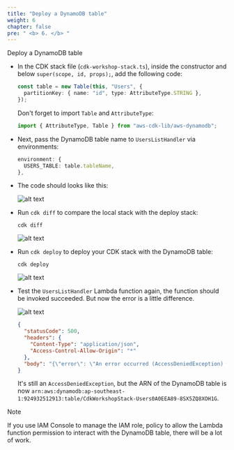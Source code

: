 ```yaml
---
title: "Deploy a DynamoDB table"
weight: 6
chapter: false
pre: " <b> 6. </b> "
---
```


Deploy a DynamoDB table

- In the CDK stack file (`cdk-workshop-stack.ts`), inside the constructor and below `super(scope, id, props);`, add the following code:

  ```ts
  const table = new Table(this, "Users", {
    partitionKey: { name: "id", type: AttributeType.STRING },
  });
  ```

  Don't forget to import `Table` and `AttributeType`:

  ```ts
  import { AttributeType, Table } from "aws-cdk-lib/aws-dynamodb";
  ```

- Next, pass the DynamoDB table name to `UsersListHandler` via environments:

  ```ts
  environment: {
    USERS_TABLE: table.tableName,
  },
  ```

- The code should looks like this:

  ![alt text](/images/workshop-4/dynamodb-table--stack-code.png)

- Run `cdk diff` to compare the local stack with the deploy stack:

  ```
  cdk diff
  ```

  ![alt text](/images/workshop-4/dynamodb-table--cdk-diff.png)

- Run `cdk deploy` to deploy your CDK stack with the DynamoDB table:

  ```shell
  cdk deploy
  ```

  ![alt text](/images/workshop-4/dynamodb-table--cdk-deploy.png)

- Test the `UsersListHandler` Lambda function again, the function should be invoked succeeded. But now the error is a little difference.

  ![alt text](/images/workshop-4/crud--list-users-with-dynamodb-table--test-invoke.png)

  ```json
  {
    "statusCode": 500,
    "headers": {
      "Content-Type": "application/json",
      "Access-Control-Allow-Origin": "*"
    },
    "body": "{\"error\": \"An error occurred (AccessDeniedException) when calling the Scan operation: User: arn:aws:sts::924932512913:assumed-role/CdkWorkshopStack-UsersListHandlerServiceRole364F720-3mtpfexadETu/CdkWorkshopStack-UsersListHandler873A31F9-rzGpbFUQ6Ma1 is not authorized to perform: dynamodb:Scan on resource: arn:aws:dynamodb:ap-southeast-1:924932512913:table/CdkWorkshopStack-Users0A0EEA89-8SX5ZQ8XOH1G because no identity-based policy allows the dynamodb:Scan action\"}"
  }
  ```

  It's still an `AccessDeniedException`, but the ARN of the DynamoDB table is now `arn:aws:dynamodb:ap-southeast-1:924932512913:table/CdkWorkshopStack-Users0A0EEA89-8SX5ZQ8XOH1G`.

> [!NOTE]
> If you use IAM Console to manage the IAM role, policy to allow the Lambda function permission to interact with the DynamoDB table, there will be a lot of work.
